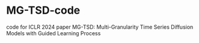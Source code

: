 # MG-TSD-code
code for ICLR 2024 paper MG-TSD: Multi-Granularity Time Series Diffusion Models with Guided Learning Process
